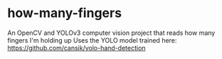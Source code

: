 # how-many-fingers
An OpenCV and YOLOv3 computer vision project that reads how many fingers I'm holding up
Uses the YOLO model trained here: https://github.com/cansik/yolo-hand-detection
